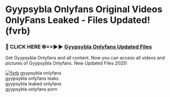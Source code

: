 # Gyypsybla Onlyfans Original Videos 0nlyFans Leaked - Files Updated! (fvrb)

<h3>🔴 CLICK HERE 🌐==►► <a href="https://tinyurl.com/x26r9saj" rel="nofollow">Gyypsybla Onlyfans Updated Files</a></h3>

Get Gyypsybla Onlyfans and all content. Now you can access all videos and pictures of Gyypsybla Onlyfans. New Updated Files 2025!

[![fvrb](https://i.imgur.com/LkgZPqh.gif)](https://tinyurl.com/x26r9saj)
gyypsybla onlyfans<br>
gyypsybla onlyfans leaks<br>
gyypsybla leaked onlyfans<br>
gyypsybla onlyfans porn